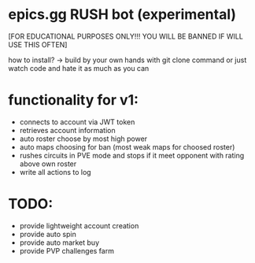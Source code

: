 # epics.gg RUSH bot (experimental)
[FOR EDUCATIONAL PURPOSES ONLY!!! YOU WILL BE BANNED IF WILL USE THIS OFTEN]

how to install? -> build by your own hands with git clone command or just watch code and hate it as much as you can

# functionality for v1:

- connects to account via JWT token
- retrieves account information
- auto roster choose by most high power
- auto maps choosing for ban (most weak maps for choosed roster)
- rushes circuits in PVE mode and stops if it meet opponent with rating above own roster
- write all actions to log

# TODO:

- provide lightweight account creation
- provide auto spin
- provide auto market buy
- provide PVP challenges farm
